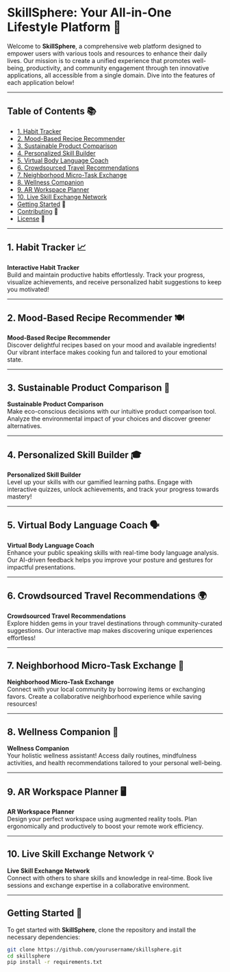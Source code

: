 # SkillSphere: Your All-in-One Lifestyle Platform 🌟

Welcome to **SkillSphere**, a comprehensive web platform designed to empower users with various tools and resources to enhance their daily lives. Our mission is to create a unified experience that promotes well-being, productivity, and community engagement through ten innovative applications, all accessible from a single domain. Dive into the features of each application below!

---

## Table of Contents 📚

- [1. Habit Tracker](#1-habit-tracker-)
- [2. Mood-Based Recipe Recommender](#2-mood-based-recipe-recommender-)
- [3. Sustainable Product Comparison](#3-sustainable-product-comparison-)
- [4. Personalized Skill Builder](#4-personalized-skill-builder-)
- [5. Virtual Body Language Coach](#5-virtual-body-language-coach-)
- [6. Crowdsourced Travel Recommendations](#6-crowdsourced-travel-recommendations-)
- [7. Neighborhood Micro-Task Exchange](#7-neighborhood-micro-task-exchange-)
- [8. Wellness Companion](#8-wellness-companion-)
- [9. AR Workspace Planner](#9-ar-workspace-planner-)
- [10. Live Skill Exchange Network](#10-live-skill-exchange-network-)
- [Getting Started](#getting-started-) 🚀
- [Contributing](#contributing-) 🤝
- [License](#license-) 📝

---

## 1. Habit Tracker 📈
**Interactive Habit Tracker**  
Build and maintain productive habits effortlessly. Track your progress, visualize achievements, and receive personalized habit suggestions to keep you motivated! 

---

## 2. Mood-Based Recipe Recommender 🍽️
**Mood-Based Recipe Recommender**  
Discover delightful recipes based on your mood and available ingredients! Our vibrant interface makes cooking fun and tailored to your emotional state.

---

## 3. Sustainable Product Comparison 🌱
**Sustainable Product Comparison**  
Make eco-conscious decisions with our intuitive product comparison tool. Analyze the environmental impact of your choices and discover greener alternatives.

---

## 4. Personalized Skill Builder 🎓
**Personalized Skill Builder**  
Level up your skills with our gamified learning paths. Engage with interactive quizzes, unlock achievements, and track your progress towards mastery!

---

## 5. Virtual Body Language Coach 🗣️
**Virtual Body Language Coach**  
Enhance your public speaking skills with real-time body language analysis. Our AI-driven feedback helps you improve your posture and gestures for impactful presentations.

---

## 6. Crowdsourced Travel Recommendations 🌍
**Crowdsourced Travel Recommendations**  
Explore hidden gems in your travel destinations through community-curated suggestions. Our interactive map makes discovering unique experiences effortless!

---

## 7. Neighborhood Micro-Task Exchange 🤝
**Neighborhood Micro-Task Exchange**  
Connect with your local community by borrowing items or exchanging favors. Create a collaborative neighborhood experience while saving resources!

---

## 8. Wellness Companion 🧘
**Wellness Companion**  
Your holistic wellness assistant! Access daily routines, mindfulness activities, and health recommendations tailored to your personal well-being.

---

## 9. AR Workspace Planner 🖥️
**AR Workspace Planner**  
Design your perfect workspace using augmented reality tools. Plan ergonomically and productively to boost your remote work efficiency.

---

## 10. Live Skill Exchange Network 💡
**Live Skill Exchange Network**  
Connect with others to share skills and knowledge in real-time. Book live sessions and exchange expertise in a collaborative environment.

---

## Getting Started 🚀

To get started with **SkillSphere**, clone the repository and install the necessary dependencies:

```bash
git clone https://github.com/yourusername/skillsphere.git
cd skillsphere
pip install -r requirements.txt
